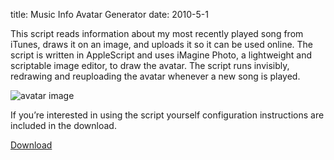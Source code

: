 title: Music Info Avatar Generator
date: 2010-5-1

This script reads information about my most recently played song from iTunes, draws it on an image, and uploads it so it can be used online. The script is written in AppleScript and uses iMagine Photo, a lightweight and scriptable image editor, to draw the avatar. The script runs invisibly, redrawing and reuploading the avatar whenever a new song is played.

![avatar image](http://www.pmallory.com/images/songAvy.png)

If you’re interested in using the script yourself configuration instructions are included in the download.

[Download](/bin/avatarGenerator.zip)
